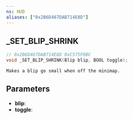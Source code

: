 ```yaml
---
ns: HUD
aliases: ["0x2B6D467DAB714E8D"]
---
```

## _SET_BLIP_SHRINK

```c
// 0x2B6D467DAB714E8D 0xC575F0BC
void _SET_BLIP_SHRINK(Blip blip, BOOL toggle);
```

```
Makes a blip go small when off the minimap.  
```

## Parameters
* **blip**: 
* **toggle**: 

